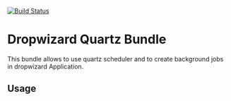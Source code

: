[![Build Status](https://travis-ci.org/lucaangellucci/dropwizard-quartz-jobs.svg?branch=master)](https://travis-ci.org/lucaangellucci/dropwizard-quartz-jobs)

# Dropwizard Quartz Bundle #
    
This bundle allows to use quartz scheduler and to create background jobs in dropwizard Application.

## Usage ##





